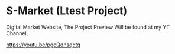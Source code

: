 # S-Market (Ltest Project)
Digital Market Website,
The Project Preview Will be found at my YT Channel,

https://youtu.be/pgcQdhsqctg
